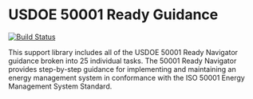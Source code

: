 # USDOE 50001 Ready Guidance

[![Build Status](https://travis-ci.org/michaelbmuller/50001-ready-guidance-test.svg?branch=master)](https://travis-ci.org/michaelbmuller/50001-ready-guidance-test)

This support library includes all of the USDOE 50001 Ready Navigator guidance broken into 25 individual tasks.
The 50001 Ready Navigator provides step-by-step guidance for implementing and maintaining 
an energy management system in conformance with the ISO 50001 Energy Management System Standard.

 



